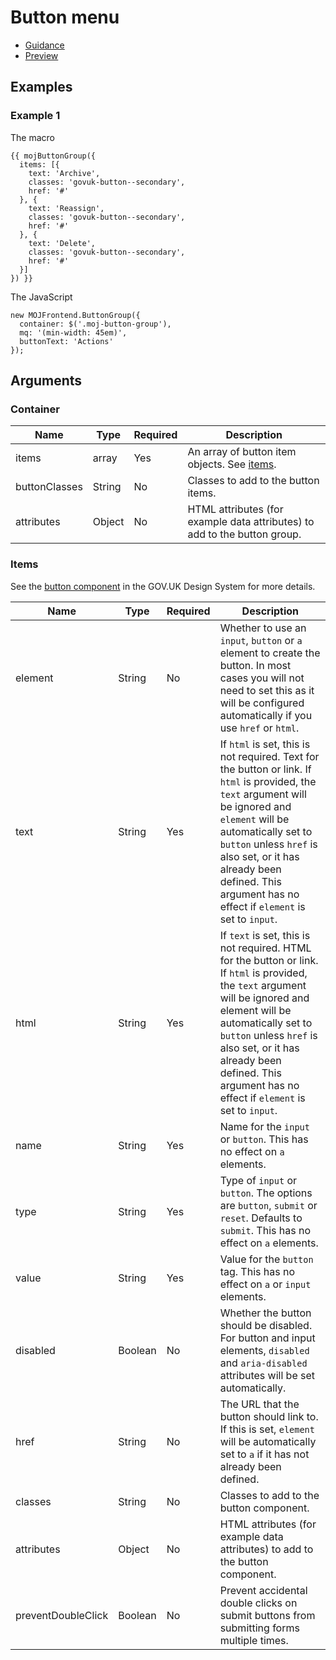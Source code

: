 # Button menu

- [Guidance](https://moj-design-system.herokuapp.com/components/button-menu)
- [Preview](https://moj-frontend.herokuapp.com/components/button-menu)

## Examples

### Example 1

The macro

```
{{ mojButtonGroup({
  items: [{
    text: 'Archive',
    classes: 'govuk-button--secondary',
    href: '#'
  }, {
    text: 'Reassign',
    classes: 'govuk-button--secondary',
    href: '#'
  }, {
    text: 'Delete',
    classes: 'govuk-button--secondary',
    href: '#'
  }]
}) }}
```

The JavaScript

```
new MOJFrontend.ButtonGroup({
  container: $('.moj-button-group'),
  mq: '(min-width: 45em)',
  buttonText: 'Actions'
});
```

## Arguments

### Container
|Name|Type|Required|Description|
|---|---|---|---|
|items|array|Yes|An array of button item objects. See [items](#items).|
|buttonClasses|String|No|Classes to add to the button items.|
|attributes|Object|No|HTML attributes (for example data attributes) to add to the button group.|

### Items

See the [button component](https://design-system.service.gov.uk/components/button/) in the GOV.UK Design System for more details.

|Name|Type|Required|Description|
|---|---|---|---|
|element|String|No|Whether to use an `input`, `button` or `a` element to create the button. In most cases you will not need to set this as it will be configured automatically if you use `href` or `html`.|
|text|String|Yes|If `html` is set, this is not required. Text for the button or link. If `html` is provided, the `text` argument will be ignored and `element` will be automatically set to `button` unless `href` is also set, or it has already been defined. This argument has no effect if `element` is set to `input`.|
|html|String|Yes|If `text` is set, this is not required. HTML for the button or link. If `html` is provided, the `text` argument will be ignored and element will be automatically set to `button` unless `href` is also set, or it has already been defined. This argument has no effect if `element` is set to `input`.|
|name|String|Yes|Name for the `input` or `button`. This has no effect on `a` elements.|
|type|String|Yes|Type of `input` or `button`. The options are `button`, `submit` or `reset`. Defaults to `submit`. This has no effect on `a` elements.|
|value|String|Yes|Value for the `button` tag. This has no effect on `a` or `input` elements.|
|disabled|Boolean|No|Whether the button should be disabled. For button and input elements, `disabled` and `aria-disabled` attributes will be set automatically.|
|href|String|No|The URL that the button should link to. If this is set, `element` will be automatically set to `a` if it has not already been defined.|
|classes|String|No|Classes to add to the button component.|
|attributes|Object|No|HTML attributes (for example data attributes) to add to the button component.|
|preventDoubleClick|Boolean|No|Prevent accidental double clicks on submit buttons from submitting forms multiple times.|
